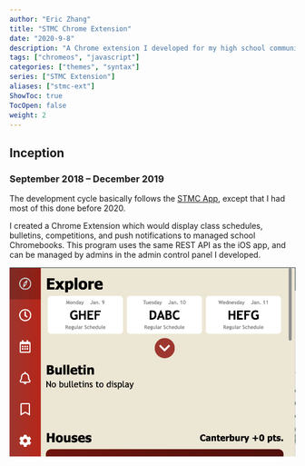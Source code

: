 ```yaml
---
author: "Eric Zhang"
title: "STMC Chrome Extension"
date: "2020-9-8"
description: "A Chrome extension I developed for my high school community!"
tags: ["chromeos", "javascript"]
categories: ["themes", "syntax"]
series: ["STMC Extension"]
aliases: ["stmc-ext"]
ShowToc: true
TocOpen: false
weight: 2
---
```



## Inception 
### September 2018 – December 2019
The development cycle basically follows the [STMC App](../stmc-app), except that I had most of this done before 2020.

I created a Chrome Extension which would display class schedules, bulletins, competitions, and push notifications to managed school Chromebooks. This program uses the same REST API as the iOS app, and can be managed by admins in the admin control panel I developed.

![](/projects/stmc-ext/1.png)